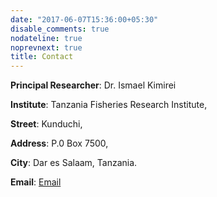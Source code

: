 ```yaml
---
date: "2017-06-07T15:36:00+05:30"
disable_comments: true
nodateline: true
noprevnext: true
title: Contact
---
```


**Principal Researcher**: Dr. Ismael Kimirei

**Institute**: Tanzania Fisheries Research Institute,

**Street**: Kunduchi,

**Address**: P.0 Box 7500,

**City**: Dar es Salaam, Tanzania.

**Email**: [Email](kimerei@tafiri.go.tz)


